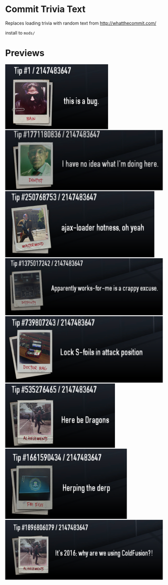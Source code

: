 # Commit Trivia Text
Replaces loading trivia with random text from http://whatthecommit.com/

install to `mods/`

# Previews
![thumbnail](https://github.com/theokrueger-diesel-mods/pd2-commit-trivia-text/raw/master/thumbs/thumbnail.png)
![preview](https://github.com/theokrueger-diesel-mods/pd2-commit-trivia-text/raw/master/thumbs/prev1.png)
![preview](https://github.com/theokrueger-diesel-mods/pd2-commit-trivia-text/raw/master/thumbs/prev2.png)
![preview](https://github.com/theokrueger-diesel-mods/pd2-commit-trivia-text/raw/master/thumbs/prev3.png)
![preview](https://github.com/theokrueger-diesel-mods/pd2-commit-trivia-text/raw/master/thumbs/prev4.png)
![preview](https://github.com/theokrueger-diesel-mods/pd2-commit-trivia-text/raw/master/thumbs/prev5.png)
![preview](https://github.com/theokrueger-diesel-mods/pd2-commit-trivia-text/raw/master/thumbs/prev6.png)
![preview](https://github.com/theokrueger-diesel-mods/pd2-commit-trivia-text/raw/master/thumbs/prev7.png)
